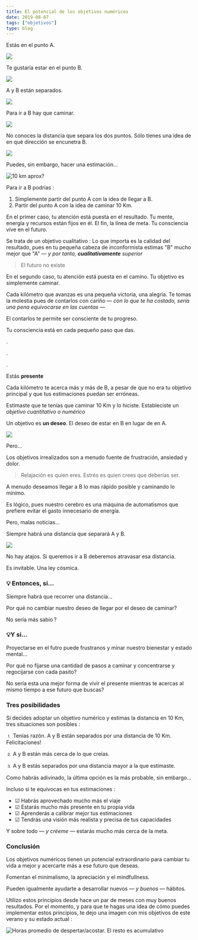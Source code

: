```yaml
---
title: El potencial de los objetivos numéricos
date: 2019-08-07
tags: ["objetivos"]
type: blog
---
```


Estás en el punto A.

![](media/objectifsa.png)

Te gustaría estar en el punto B.

![](media/objectifsb.png)

A y B están separados.

![](media/objectifsab.png)

Para ir a B hay que caminar.

![](media/objectifsmarcher.png)

No conoces la distancia que separa los dos puntos. Sólo tienes una idea de en qué dirección se encunetra B.

![](media/objectifunknown.png)

Puedes, sin embargo, hacer una estimación...

![10 km aprox?](media/objectifs10km.png)

Para ir a B podrías :

1. Simplemente partir del punto A con la idea de llegar a B.
2. Partir del punto A con la idea de caminar 10 Km.

En el primer caso, tu atención está puesta en el resultado. Tu mente, energía y recursos están fijos en él. El fin, la línea de meta. Tu consciencia vive en el futuro.

Se trata de un objetivo cualitativo : Lo que importa es la calidad del resultado, pues en tu pequeña cabeza de inconformista estimas "B" mucho mejor que "A" — _y por tanto, **cualitativamente** superior_

> El futuro no existe

En el segundo caso, tu atención está puesta en el camino.
Tu objetivo es simplemente caminar.

Cada kilómetro que avanzas es una pequeña victoria, una alegría. Te tomas la molestia pues de contarlos con cariño — _con lo que te ha costado, sería una pena equivocarse en las cuentas_ —

El contarlos te permite ser consciente de tu progreso.

Tu consciencia está en cada pequeño paso que das.

.

.

.



Estás **presente**

Cada kilómetro te acerca más y más de B, a pesar de que no era tu objetivo principal y que tus estimaciones puedan ser erróneas.

Estimaste que te tenías que caminar 10 Km y lo hiciste. Estableciste un _objetivo cuantitativo o numérico_

Un objetivo es **un deseo**. El deseo de estar en B en lugar de en A.

![](media/objectifscommon.png)

Pero...

Los objetivos irrealizados son a menudo fuente de frustración, ansiedad y dolor.

> Relajación es quien eres. Estrés es quien crees que deberías ser.

A menudo deseamos llegar a B lo mas rápido posible y caminando lo mínimo.

Es lógico, pues nuestro cerebro es una máquina de automatismos que prefiere evitar el gasto innecesario de energía.

Pero, malas noticias...

Siempre habrá una distancia que separará A y B.

![](media/objectifsepare.png)

No hay atajos. Si queremos ir a B deberemos atravasar esa distancia.

Es invitable. Una ley cósmica.

### 💡 Entonces, si...

Siempre habrá que recorrer una distancia...

<span class="bg-yellow-200">Por qué no cambiar nuestro deseo de llegar por el deseo de caminar?</span>

No sería más sabio ?

### 💡Y si...

Proyectarse en el futro puede frustranos y minar nuestro bienestar y estado mental...

<span class="bg-yellow-200">Por qué no fijarse una cantidad de pasos a caminar y concentrarse y regocijarse con cada pasito?</span>

No sería esta una mejor forma de vivir el presente mientras te acercas al mismo tiempo a ese futuro que buscas?

### Tres posibilidades

Si decides adoptar un objetivo numérico y estimas la distancia en 10 Km, tres situaciones son posibles :

⒈ Tenías razón. A y B están separados por una distancia de 10 Km. Felicitaciones!

⒉ A y B están más cerca de lo que creías.

⒊ A y B estás separados por una distancia mayor a la que estimaste.

Como habrás adivinado, la última opción es la más probable, sin embargo...

Incluso si te equivocas en tus estimaciones :

- ☑︎ Habrás aprovechado mucho más el viaje
- ☑︎ Estarás mucho más presente en tu propia vida
- ☑︎ Aprenderás a calibrar mejor tus estimaciones
- ☑︎ Tendrás una visión más realista y precisa de tus capacidades

Y sobre todo — _y créeme_ — estarás mucho más cerca de la meta.


### Conclusión

Los objetivos numéricos tienen un potencial extraordinario para cambiar tu vida a mejor y acercarte más a ese futuro que deseas. 

Fomentan el minimalismo, la apreciación y el mindfullness.

Pueden igualmente ayudarte a desarrollar nuevos — _y buenos_ — hábitos.

Utilizo estos principios desde hace un par de meses con muy buenos resultados. Por el momento, y para que te hagas una idea de cómo puedes implementar estos principios, te dejo una imagen con mis objetivos de este verano y su estado actual :

 
![Horas promedio de despertar/acostar. El resto es acumulativo](media/objectifsaout.png)